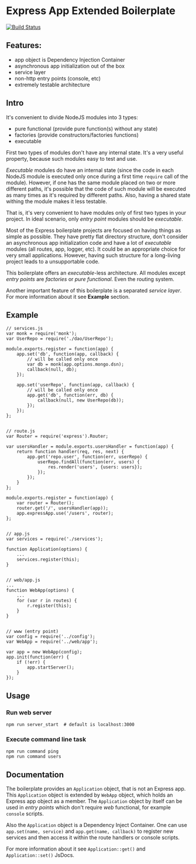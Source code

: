 # Express App Extended Boilerplate

[![Build Status](https://travis-ci.org/iximiuz/node-express-ex-boilerplate.svg)](https://travis-ci.org/iximiuz/node-express-ex-boilerplate)
 
## Features:
 - app object is Dependency Injection Container
 - asynchronous app initialization out of the box
 - service layer
 - non-http entry points (console, etc)
 - extremely testable architecture
 
## Intro
It's convenient to divide NodeJS modules into 3 types:

 - pure functional (provide pure function(s) without any state)
 - factories (provide constructors/factories functions)
 - executable
 
First two types of modules don't have any internal state. It's a very useful property, because 
such modules easy to test and use.
 
*Executable* modules do have an internal state (since the code in each NodeJS module is executed
only once during a first time `require` call of the module). However, if one has the same module
placed on two or more different paths, it's possible that the code of such module will be executed
as many times as it's required by different paths. Also, having a shared state withing the module
makes it less testable.
 
That is, it's very convenient to have modules only of first two types in your project. In ideal 
scenario, only *entry point* modules should be *executable*.
 
Most of the Express boilerplate projects are focused on having things as simple as possible.
They have pretty flat directory structure, don't consider an asynchronous app initialization 
code and have a lot of *executable* modules (all routes, app, logger, etc). It could be an 
appropriate choice for very small applications. However, having such structure for a long-living
project leads to a unsupportable code.
 
This boilerplate offers an *executable*-less architecture. All modules except *entry points* are
*factories* or *pure functional*. Even the routing system.
 
Another important feature of this boilerplate is a separated *service layer*. For more information
about it see **Example** section.

## Example 

    // services.js
    var monk = require('monk');
    var UserRepo = require('./dao/UserRepo');
    
    module.exports.register = function(app) {
        app.set('db', function(app, callback) {  
            // will be called only once
            var db = monk(app.options.mongo.dsn);
            callback(null, db);
        });
    
        app.set('userRepo', function(app, callback) {
            // will be called only once
            app.get('db', function(err, db) {
                callback(null, new UserRepo(db));
            });
        });
    };
    
    
    // route.js
    var Router = require('express').Router;
    
    var usersHandler = module.exports.usersHandler = function(app) {
        return function handler(req, res, next) {
            app.get('repo.user', function(err, userRepo) {
                userRepo.findAll(function(err, users) {
                    res.render('users', {users: users});
                });
            });
        }
    };
    
    module.exports.register = function(app) {
        var router = Router();
        router.get('/', usersHandler(app));
        app.expressApp.use('/users', router);
    };
    
    
    // app.js
    var services = require('./services');
    
    function Application(options) {
        ...
        services.register(this);
    }
    
    
    // web/app.js
    ...
    function WebApp(options) {
        ...
        for (var r in routes) {
            r.register(this);
        }
    }
        
    
    // www (entry point)    
    var config = require('../config');
    var WebApp = require('../web/app');

    var app = new WebApp(config);
    app.init(function(err) {
        if (!err) {
            app.startServer();
        }        
    });
    
## Usage
### Run web server
    npm run server_start  # default is localhost:3000
     
### Execute command line task
    npm run command ping
    npm run command users

## Documentation
The boilerplate provides an `Application` object, that is not an Express app.
This `Application` object is extended by `WebApp` object, which holds an Express app
object as a member. The `Application` object by itself can be used in *entry points*
which don't require *web* functional, for example `console` scripts.

Also the `Application` object is a Dependency Inject Container. 
One can use `app.set(name, service)` and `app.get(name, callback)` to register new
services and then access it within the route handlers or console scripts.

For more information about it see `Application::get()` and `Application::set()` JsDocs.
